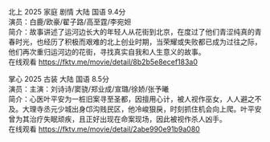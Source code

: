 北上  2025 家庭 剧情 大陆 国语  9.4分  
演员：白鹿/欧豪/翟子路/高至霆/李宛妲  
简介：故事讲述了运河边长大的年轻人从花街到北京，在度过了他们青涩纯真的青春时光，也经历了积极而艰难的北上创业时期，当荣耀或失败都已成为过往之际，他们再次重归运河边的花街，寻找真实自我和人生意义的故事。  
在线观看 https://fktv.me/movie/detail/8b2b5e8ecef183a0  


掌心 2025 古装 大陆  国语  8.5分  
演员：主演：刘诗诗/窦骁/郑业成/宣璐/徐娇/张予曦  
简介：心医叶平安为一桩旧案寻至圣都，因擅用心计，被人视作巫女，人人避之不及。大理寺丞元少城出身邙沟贱民区，他冷峻狠戾，时刻抓住机会向上爬。叶平安曾为其治疗失眠顽疾，且正好出现在命案现场，因此被视作杀人凶手。  
在线观看 https://fktv.me/movie/detail/2abe990e91b9a080  


